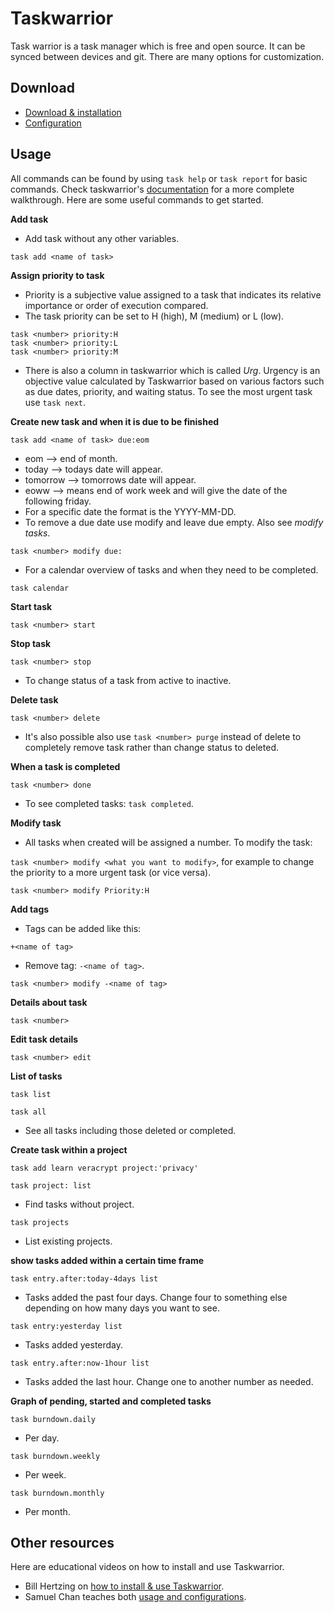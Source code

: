 # Taskwarrior

Task warrior is a task manager which is free and open source. It can be synced between devices and git. There are many options for customization.

## Download 

- [Download & installation](https://taskwarrior.org/download/)
- [Configuration](https://taskwarrior.org/docs/configuration/)

## Usage

All commands can be found by using `task help` or `task report` for basic commands. Check taskwarrior's [documentation](https://taskwarrior.org/docs/commands/) for a more complete walkthrough. Here are some useful commands to get started. 

**Add task**

- Add task without any other variables.

`task add <name of task>`

**Assign priority to task**

- Priority is a subjective value assigned to a task that indicates its relative importance or order of execution compared.  
- The task priority can be set to H (high), M (medium) or L (low).  

`task <number> priority:H`  
`task <number> priority:L`  
`task <number> priority:M`

- There is also a column in taskwarrior which is called *Urg*. Urgency is an objective value calculated by Taskwarrior based on various factors such as due dates, priority, and waiting status. To see the most urgent task use `task next`.

**Create new task and when it is due to be finished**

`task add <name of task> due:eom`

- eom --> end of month.
- today --> todays date will appear.
- tomorrow --> tomorrows date will appear.  
- eoww --> means end of work week and will give the date of the following friday.  
- For a specific date the format is the YYYY-MM-DD.  
- To remove a due date use modify and leave due empty. Also see *modify tasks*.

`task <number> modify due:`

- For a calendar overview of tasks and when they need to be completed.

`task calendar`

**Start task**

`task <number> start`

**Stop task**

`task <number> stop`  
- To change status of a task from active to inactive.

**Delete task**

`task <number> delete`

- It's also possible also use `task <number> purge` instead of delete to completely remove task rather than change status to deleted.

**When a task is completed**

`task <number> done`  

- To see completed tasks: `task completed`.

**Modify task**

- All tasks when created will be assigned a number. To modify the task:

`task <number> modify <what you want to modify>`, for example 
to change the priority to a more urgent task (or vice versa).  

`task <number> modify Priority:H`

**Add tags**

- Tags can be added like this:  

`+<name of tag>`  

- Remove tag: `-<name of tag>`.  

`task <number> modify -<name of tag>`

**Details about task**

`task <number>`

**Edit task details**

`task <number> edit`

**List of tasks**

`task list`

`task all`  
- See all tasks including those deleted or completed.

**Create task within a project**

`task add learn veracrypt project:'privacy'`

`task project: list`  
- Find tasks without project.

`task projects`  
- List existing projects.

**show tasks added within a certain time frame**

`task entry.after:today-4days list`  
- Tasks added the past four days. Change four to something else depending on how many days you want to see.

`task entry:yesterday list`  
- Tasks added yesterday.

`task entry.after:now-1hour list`  
- Tasks added the last hour. Change one to another number as needed.

**Graph of pending, started and completed tasks**

`task burndown.daily`  
- Per day.

`task burndown.weekly`  
- Per week.

`task burndown.monthly`  
- Per month.

## Other resources

Here are educational videos on how to install and use Taskwarrior.  
- Bill Hertzing on [how to install & use Taskwarrior](https://yt.artemislena.eu/playlist?list=PLI4gKGOkRTj37BHpZnFBVHDsa3J-dAUVF).  
- Samuel Chan teaches both [usage and configurations](https://yt.artemislena.eu/watch?v=rRTnF-EMey0).